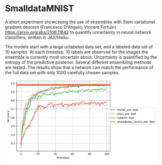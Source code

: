 # SmalldataMNIST
A short experiment showcasing the use of ensembles with Stein variational gradient descent (Francesco D'Angelo, Vincent Fortuin) https://arxiv.org/abs/2106.11642 to quantify uncertainty in neural network classifiers, written in JAX/Haiku.

The models start with a large unlabeled data set, and a labeled data set of 10 samples. At each timestep, 10 labels are observed for the images the ensemble is currently most uncertain about. Uncertainty is quantified by the entropy of the predictive posterior. Several different ensembling methods are tested.
The results show that a network can match the performance of the full data set with only 1000 carefully chosen samples.

![mnist_4.png](mnist_4.png)
